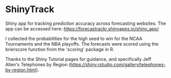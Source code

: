 # ShinyTrack
Shiny app for tracking prediction accuracy across forecasting websites. The app can be accessed here: https://forecastrackr.shinyapps.io/shiny_app/

I collected the probabilities for the high seed to win for the NCAA Tournaments and the NBA playoffs. The forecasts were scored using the brierscore function from the 'scoring' package in R. 

Thanks to the Shiny Tutorial pages for guidance, and specifically Jeff Allen's Telephones by Region (https://shiny.rstudio.com/gallery/telephones-by-region.html).
